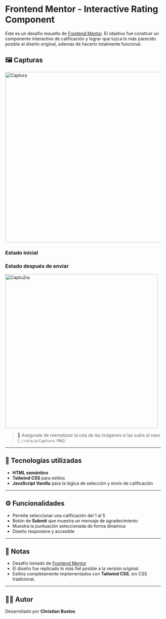 
# Frontend Mentor - Interactive Rating Component

Este es un desafío resuelto de [Frontend Mentor](https://www.frontendmentor.io/). El objetivo fue construir un componente interactivo de calificación y lograr que luzca lo más parecido posible al diseño original, además de hacerlo totalmente funcional.

## 🖼 Capturas
<img width="547" height="550" alt="Captura" src="https://github.com/user-attachments/assets/93d6aaed-e91c-47f8-aac2-d18496bbc283" />

### Estado inicial


### Estado después de enviar
<img width="493" height="497" alt="Captu2ra" src="https://github.com/user-attachments/assets/35782010-d257-43cf-821f-e3b11c96be77" />


> 🔄 Asegurate de reemplazar la ruta de las imágenes si las subís al repo (`./ruta/a/Captura.PNG`).

---

## 🚀 Tecnologías utilizadas

- **HTML semántico**
- **Tailwind CSS** para estilos
- **JavaScript Vanilla** para la lógica de selección y envío de calificación

---

## ⚙️ Funcionalidades

- Permite seleccionar una calificación del 1 al 5
- Botón de **Submit** que muestra un mensaje de agradecimiento
- Muestra la puntuación seleccionada de forma dinámica
- Diseño responsive y accesible

---


## 📝 Notas

- Desafío tomado de [Frontend Mentor](https://www.frontendmentor.io/challenges/interactive-rating-component-koxpeBUmI)
- El diseño fue replicado lo más fiel posible a la versión original.
- Estilos completamente implementados con **Tailwind CSS**, sin CSS tradicional.

---

## 🙋‍♂️ Autor

Desarrollado por **Christian Bustos**

